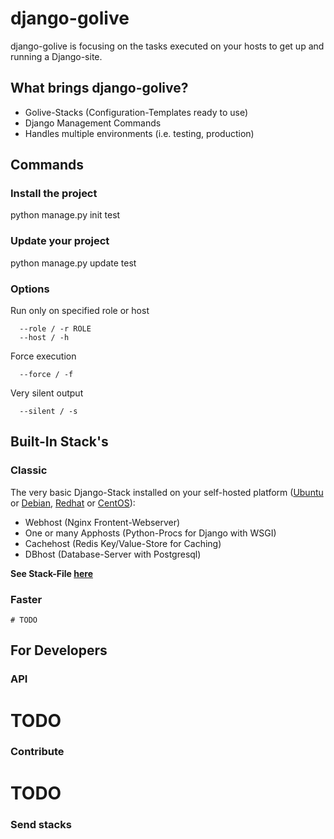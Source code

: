 django-golive
=============

django-golive is focusing on the tasks executed on your hosts to get up and running
a Django-site.

What brings django-golive?
--------------------------

- Golive-Stacks (Configuration-Templates ready to use)
- Django Management Commands
- Handles multiple environments (i.e. testing, production)

Commands
--------
### Install the project
 python manage.py init test

### Update your project
 python manage.py update test

### Options

   Run only on specified role or host

      --role / -r ROLE
      --host / -h

   Force execution

      --force / -f

   Very silent output

      --silent / -s


Built-In Stack's
-------------

### Classic
The very basic Django-Stack installed on your self-hosted platform ([Ubuntu] or [Debian], [Redhat] or [CentOS]):

- Webhost (Nginx Frontent-Webserver)
- One or many Apphosts (Python-Procs for Django with WSGI)
- Cachehost (Redis Key/Value-Store for Caching)
- DBhost (Database-Server with Postgresql)

**See Stack-File [here][example-stackfile]**

### Faster

    # TODO


For Developers
--------------
### API

   # TODO


### Contribute

   # TODO


### Send stacks

[example-stackfile]: golive/stacks/ "Example Stackfile"

[ubuntu]: http://ubuntu.com "Ubuntu"
[debian]: http://debian.org "Debian"
[redhat]: http://redhat.org "Redhat"
[centos]: http://debian.org "Centos"